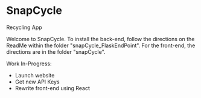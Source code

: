 # SnapCycle
Recycling App

Welcome to SnapCycle. To install the back-end, follow the directions on the ReadMe within the folder "snapCycle_FlaskEndPoint". For the front-end, the directions are in the folder "snapCycle".



Work In-Progress:

- Launch website
- Get new API Keys
- Rewrite front-end using React 
